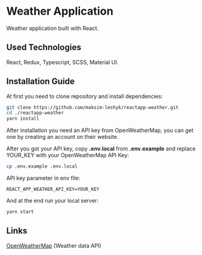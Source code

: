 # Weather Application

Weather application built with React.

## Used Technologies

React, Redux, Typescript, SCSS, Material UI.

## Installation Guide

At first you need to clone repository and install dependencies:
```bash
git clone https://github.com/maksim-leshyk/reactapp-weather.git
cd ./reactapp-weather
yarn install
```

After installation you need an API key from OpenWeatherMap, you can get one by creating an account on their website.

After you got your API key, copy **.env.local** from **.env.example** and replace YOUR_KEY with your OpenWeatherMap API Key:

```bash
cp .env.example .env.local
```

API key parameter in env file:

```
REACT_APP_WEATHER_API_KEY=YOUR_KEY
```

And at the end run your local server:

```bash
yarn start
```

## Links

[OpenWeatherMap](https://openweathermap.org/ 'OpenWeatherMap') (Weather data API)